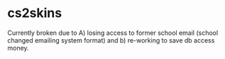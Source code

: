 # cs2skins

Currently broken due to A) losing access to former school email (school changed emailing system format) and b) re-working to save db access money.
